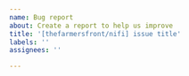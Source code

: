 ```yaml
---
name: Bug report
about: Create a report to help us improve
title: '[thefarmersfront/nifi] issue title'
labels: ''
assignees: ''

---
```

